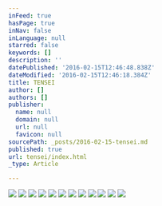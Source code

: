 ```yaml
---
inFeed: true
hasPage: true
inNav: false
inLanguage: null
starred: false
keywords: []
description: ''
datePublished: '2016-02-15T12:46:48.838Z'
dateModified: '2016-02-15T12:46:18.384Z'
title: TENSEI
author: []
authors: []
publisher:
  name: null
  domain: null
  url: null
  favicon: null
sourcePath: _posts/2016-02-15-tensei.md
published: true
url: tensei/index.html
_type: Article

---
```

![](https://the-grid-user-content.s3-us-west-2.amazonaws.com/f9772179-8210-4a3e-a7ca-cae292feead4.jpg)
![](https://the-grid-user-content.s3-us-west-2.amazonaws.com/8d52df2b-bad3-40a5-9d43-6309e0a78456.jpg)
![](https://the-grid-user-content.s3-us-west-2.amazonaws.com/e024a4f8-ae2f-494f-a956-247c8e6025be.jpg)
![](https://the-grid-user-content.s3-us-west-2.amazonaws.com/34b2bf9b-68ff-4290-81d2-23c619e5c64f.jpg)
![](https://the-grid-user-content.s3-us-west-2.amazonaws.com/823ab8e4-859a-4619-955a-6d24b18f0cd7.jpg)
![](https://the-grid-user-content.s3-us-west-2.amazonaws.com/f6c1c0d3-8b32-45d2-a24a-a4fbe846f618.jpg)
![](https://the-grid-user-content.s3-us-west-2.amazonaws.com/fd41449e-7efb-48ad-a95f-b3982c74ad5a.jpg)
![](https://the-grid-user-content.s3-us-west-2.amazonaws.com/ef293b55-ef1d-4798-8758-4140e9f509b0.jpg)
![](https://the-grid-user-content.s3-us-west-2.amazonaws.com/11dfe572-d7f7-43f1-ad17-bdf3bd4807dc.jpg)
![](https://the-grid-user-content.s3-us-west-2.amazonaws.com/8ad00137-db63-4a24-b198-628d900d90ee.jpg)
![](https://the-grid-user-content.s3-us-west-2.amazonaws.com/4e0ed55a-eba4-453c-b18a-d81c82e29600.jpg)
![](https://the-grid-user-content.s3-us-west-2.amazonaws.com/12851296-7a1a-4402-9626-92124777356b.jpg)